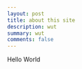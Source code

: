 ```yaml
---
layout: post
title: about this site
description: wut
summary: wut
comments: false
---
```


Hello World
